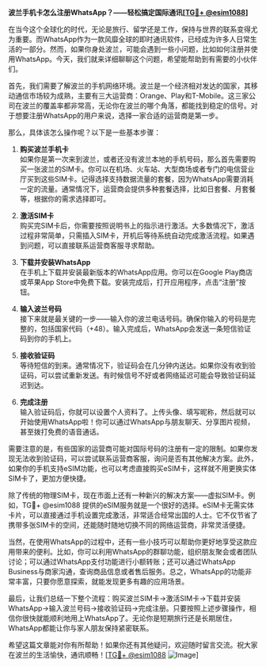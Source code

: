 **波兰手机卡怎么注册WhatsApp？——轻松搞定国际通讯[[TG💪+ @esim1088](https://t.me/s/esim1088)]**

在当今这个全球化的时代，无论是旅行、留学还是工作，保持与世界的联系变得尤为重要。而WhatsApp作为一款风靡全球的即时通讯软件，已经成为许多人日常生活的一部分。然而，如果你身处波兰，可能会遇到一些小问题，比如如何注册并使用WhatsApp。今天，我们就来详细聊聊这个问题，希望能帮助到有需要的小伙伴们。

首先，我们需要了解波兰的手机网络环境。波兰是一个经济相对发达的国家，其移动通信市场较为成熟，主要有三大运营商：Orange、Play和T-Mobile。这三家公司在波兰的覆盖率都非常高，无论你在波兰的哪个角落，都能找到稳定的信号。对于想要注册WhatsApp的用户来说，选择一家合适的运营商是第一步。

那么，具体该怎么操作呢？以下是一些基本步骤：

1. **购买波兰手机卡**  
   如果你是第一次来到波兰，或者还没有波兰本地的手机号码，那么首先需要购买一张波兰的SIM卡。你可以在机场、火车站、大型商场或者专门的电信营业厅买到这些SIM卡。记得选择支持数据流量的套餐，因为WhatsApp需要消耗一定的流量。通常情况下，运营商会提供多种套餐选择，比如日套餐、月套餐等，根据你的需求选择即可。

2. **激活SIM卡**  
   购买完SIM卡后，你需要按照说明书上的指示进行激活。大多数情况下，激活过程非常简单，只需插入SIM卡，开机后等待系统自动完成激活流程。如果遇到问题，可以直接联系运营商客服寻求帮助。

3. **下载并安装WhatsApp**  
   在手机上下载并安装最新版本的WhatsApp应用。你可以在Google Play商店或苹果App Store中免费下载。安装完成后，打开应用程序，点击“注册”按钮。

4. **输入波兰号码**  
   接下来就是最关键的一步——输入你的波兰电话号码。确保你输入的号码是完整的，包括国家代码（+48）。输入完成后，WhatsApp会发送一条短信验证码到你的手机上。

5. **接收验证码**  
   等待短信的到来。通常情况下，验证码会在几分钟内送达。如果你没有收到验证码，可以尝试重新发送。有时候信号不好或者网络延迟可能会导致验证码延迟到达。

6. **完成注册**  
   输入验证码后，你就可以设置个人资料了。上传头像、填写昵称，然后就可以开始使用WhatsApp啦！你可以通过WhatsApp与朋友聊天、分享图片视频，甚至拨打免费的语音通话。

需要注意的是，有些国家的运营商可能对国际号码的注册有一定的限制。如果你发现无法收到验证码，可以尝试联系运营商客服，询问是否有其他解决方案。此外，如果你的手机支持eSIM功能，也可以考虑直接购买eSIM卡，这样就不用更换实体SIM卡了，更加方便快捷。

除了传统的物理SIM卡，现在市面上还有一种新兴的解决方案——虚拟SIM卡。例如，TG💪+ @esim1088 提供的eSIM服务就是一个很好的选择。eSIM卡无需实体卡片，可以直接通过手机设置完成激活，非常适合经常出国的人士。它不仅节省了携带多张SIM卡的空间，还能随时随地切换不同的网络运营商，非常灵活便捷。

当然，在使用WhatsApp的过程中，还有一些小技巧可以帮助你更好地享受这款应用带来的便利。比如，你可以利用WhatsApp的群聊功能，组织朋友聚会或者团队讨论；可以通过WhatsApp支付功能进行小额转账；还可以通过WhatsApp Business与商家沟通，查询商品信息或者售后服务。总之，WhatsApp的功能非常丰富，只要你愿意探索，就能发现更多有趣的应用场景。

最后，让我们总结一下整个流程：购买波兰SIM卡→激活SIM卡→下载并安装WhatsApp→输入波兰号码→接收验证码→完成注册。只要按照上述步骤操作，相信你很快就能顺利地用上WhatsApp了。无论你是短期旅行还是长期居住，WhatsApp都能让你与家人朋友保持紧密联系。

希望这篇文章能对你有所帮助！如果你还有其他疑问，欢迎随时留言交流。祝大家在波兰的生活愉快，通讯顺畅！[[TG💪+ @esim1088](https://t.me/s/esim1088) ![Image](https://i.postimg.cc/4NQfJmqS/Snipaste-2025-05-13-00-14-12.png)]